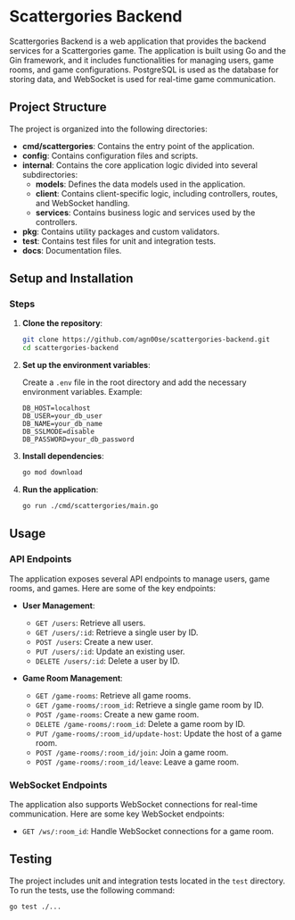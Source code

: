 # Scattergories Backend

Scattergories Backend is a web application that provides the backend services for a Scattergories game. The application is built using Go and the Gin framework, and it includes functionalities for managing users, game rooms, and game configurations. PostgreSQL is used as the database for storing data, and WebSocket is used for real-time game communication.

## Project Structure

The project is organized into the following directories:

- **cmd/scattergories**: Contains the entry point of the application.
- **config**: Contains configuration files and scripts.
- **internal**: Contains the core application logic divided into several subdirectories:
  - **models**: Defines the data models used in the application.
  - **client**: Contains client-specific logic, including controllers, routes, and WebSocket handling.
  - **services**: Contains business logic and services used by the controllers.
- **pkg**: Contains utility packages and custom validators.
- **test**: Contains test files for unit and integration tests.
- **docs**: Documentation files.

## Setup and Installation

### Steps

1. **Clone the repository**:

    ```sh
    git clone https://github.com/agn00se/scattergories-backend.git
    cd scattergories-backend
    ```

2. **Set up the environment variables**:

    Create a `.env` file in the root directory and add the necessary environment variables. Example:

    ```env
    DB_HOST=localhost
    DB_USER=your_db_user
    DB_NAME=your_db_name
    DB_SSLMODE=disable
    DB_PASSWORD=your_db_password
    ```

3. **Install dependencies**:

    ```sh
    go mod download
    ```

4. **Run the application**:

    ```sh
    go run ./cmd/scattergories/main.go
    ```

## Usage

### API Endpoints

The application exposes several API endpoints to manage users, game rooms, and games. Here are some of the key endpoints:

- **User Management**:
  - `GET /users`: Retrieve all users.
  - `GET /users/:id`: Retrieve a single user by ID.
  - `POST /users`: Create a new user.
  - `PUT /users/:id`: Update an existing user.
  - `DELETE /users/:id`: Delete a user by ID.

- **Game Room Management**:
  - `GET /game-rooms`: Retrieve all game rooms.
  - `GET /game-rooms/:room_id`: Retrieve a single game room by ID.
  - `POST /game-rooms`: Create a new game room.
  - `DELETE /game-rooms/:room_id`: Delete a game room by ID.
  - `PUT /game-rooms/:room_id/update-host`: Update the host of a game room.
  - `POST /game-rooms/:room_id/join`: Join a game room.
  - `POST /game-rooms/:room_id/leave`: Leave a game room.

### WebSocket Endpoints

The application also supports WebSocket connections for real-time communication. Here are some key WebSocket endpoints:

- `GET /ws/:room_id`: Handle WebSocket connections for a game room.

## Testing

The project includes unit and integration tests located in the `test` directory. To run the tests, use the following command:

```sh
go test ./...
```